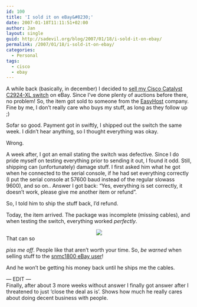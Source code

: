 ```yaml
---
id: 100
title: 'I sold it on eBay&#8230;'
date: 2007-01-18T11:11:51+02:00
author: Jan
layout: single
guid: http://sadevil.org/blog/2007/01/18/i-sold-it-on-ebay/
permalink: /2007/01/18/i-sold-it-on-ebay/
categories:
  - Personal
tags:
  - cisco
  - ebay
---
```

A while back (basically, in december) I decided to <a TARGET="_blank" HREF="http://cgi.benl.ebay.be/ws/eBayISAPI.dll?ViewItem&ih=012&sspagename=STRK%3AMESO%3AIT&viewitem=&item=220052958051&rd=1&rd=1">sell my Cisco Catalyst C2924-XL switch</a> on eBay. Since I&#8217;ve done plenty of auctions before there, no problem! So, the item got sold to someone from the <a TARGET="_blank" HREF="http://www.snmc.eu">EasyHost</a> company. Fine by me, I don&#8217;t really care who buys my stuff, as long as they follow up ;)

Sofar so good. Payment got in swiftly, I shipped out the switch the same week. I didn&#8217;t hear anything, so I thought everything was okay.

Wrong.

A week after, I got an email stating the switch was defective. Since I do pride myself on testing everything prior to sending it out, I found it odd. Still, shipping can (unfortunately) damage stuff. I first asked him what he got when he connected to the serial console, if he had set everything correctly (I put the serial console at 57600 baud instead of the regular slowass 9600), and so on.. Answer I got back: &#8220;Yes, everything is set correctly, it doesn&#8217;t work, please give me another item or refund&#8221;.

So, I told him to ship the stuff back, I&#8217;d refund.

Today, the item arrived. The package was incomplete (missing cables), and when testing the switch, everything worked _perfectly_.

<center>
  <img SRC="https://i0.wp.com/kcore.org/wp-content/uploads/2007/01/screenshot_cisco-sm.jpg?w=920&#038;ssl=1" data-recalc-dims="1" />
</center>That can so 

_piss me off_. People like that aren&#8217;t worth your time. So, _be warned_ when selling stuff to the <a TARGET="_blank" HREF="http://feedback.benl.ebay.be/ws/eBayISAPI.dll?ViewFeedback&userid=snmc1800">snmc1800 eBay user</a>!

And he won&#8217;t be getting his money back until he ships me the cables.

&#8212; EDIT &#8212;  
Finally, after about 3 more weeks without answer I finally got answer after I threatened to just &#8216;close the deal as is&#8217;. Shows how much he really cares about doing decent business with people.